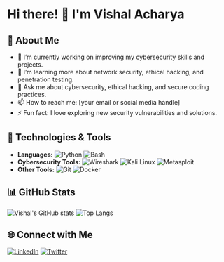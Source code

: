 # Hi there! 👋 I'm Vishal Acharya

## 🌱 About Me

- 🔭 I’m currently working on improving my cybersecurity skills and projects.
- 🌱 I’m learning more about network security, ethical hacking, and penetration testing.
- 💬 Ask me about cybersecurity, ethical hacking, and secure coding practices.
- 📫 How to reach me: [your email or social media handle]
- ⚡ Fun fact: I love exploring new security vulnerabilities and solutions.

## 🔧 Technologies & Tools

- **Languages:** ![Python](https://img.shields.io/badge/-Python-3776AB?logo=python&logoColor=white&style=flat-square) ![Bash](https://img.shields.io/badge/-Bash-4EAA25?logo=gnubash&logoColor=white&style=flat-square)
- **Cybersecurity Tools:** ![Wireshark](https://img.shields.io/badge/-Wireshark-1679A7?logo=wireshark&logoColor=white&style=flat-square) ![Kali Linux](https://img.shields.io/badge/-Kali_Linux-557C94?logo=kalilinux&logoColor=white&style=flat-square) ![Metasploit](https://img.shields.io/badge/-Metasploit-3498DB?logo=metasploit&logoColor=white&style=flat-square)
- **Other Tools:** ![Git](https://img.shields.io/badge/-Git-F05032?logo=git&logoColor=white&style=flat-square) ![Docker](https://img.shields.io/badge/-Docker-2496ED?logo=docker&logoColor=white&style=flat-square)

## 📊 GitHub Stats

![Vishal's GitHub stats](https://github-readme-stats.vercel.app/api?username=yourusername&show_icons=true&theme=radical)
![Top Langs](https://github-readme-stats.vercel.app/api/top-langs/?username=yourusername&layout=compact&theme=radical)

## 🌐 Connect with Me

[![LinkedIn](https://img.shields.io/badge/-LinkedIn-0A66C2?logo=linkedin&logoColor=white&style=flat-square)](https://www.linkedin.com/in/vishal-acharya-8b0873282/)
[![Twitter](https://img.shields.io/badge/-Twitter-1DA1F2?logo=twitter&logoColor=white&style=flat-square)](https://x.com/VishalA59181304)


